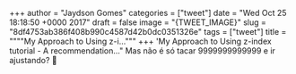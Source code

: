 
+++
author = "Jaydson Gomes"
categories = ["tweet"]
date = "Wed Oct 25 18:18:50 +0000 2017"
draft = false
image = "{TWEET_IMAGE}"
slug = "8df4753ab386f408b990c4587d42b0dc0351326e"
tags = ["tweet"]
title = """"My Approach to Using z-i..."""
+++
'My Approach to Using z-index tutorial - A recommendation..." Mas não é só tacar 9999999999999 e ir ajustando? 🤔

